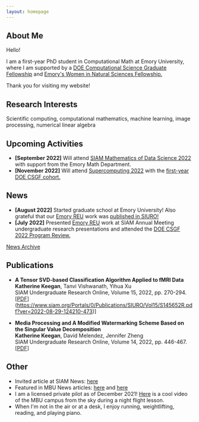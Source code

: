 ```yaml
---
layout: homepage
---
```


## About Me

Hello!

I am a first-year PhD student in Computational Math at Emory University, where I am supported by a [DOE Computational Science Graduate Fellowship](https://www.krellinst.org/csgf/) and [Emory's Women in Natural Sciences Fellowship.](https://www.gs.emory.edu/admissions/finance_overview.html#:~:text=The%20Women%20in%20Natural%20Sciences,have%20demonstrated%20outstanding%20academic%20achievement.)

Thank you for visiting my website!

## Research Interests

Scientific computing, computational mathematics, machine learning, image processing, numerical linear algebra

## Upcoming Activities

- **[September 2022]** Will attend [SIAM Mathematics of Data Science 2022](https://www.siam.org/conferences/cm/conference/mds22) with support from the Emory Math Department. 
- **[November 2022]** Will attend [Supercomputing 2022](https://sc22.supercomputing.org/) with the [first-year DOE CSGF cohort.](https://www.krellinst.org/csgf/about-doe-csgf/news-events/2022-incoming-class)

## News
- **[August 2022]** Started graduate school at Emory University! Also grateful that our [Emory REU](http://www.mathcs.emory.edu/site/scicomp/REURET/) work was [published in SIURO!](https://www.siam.org/Portals/0/Publications/SIURO/Vol15/S145652R.pdf?ver=2022-08-29-124210-473)
- **[July 2022]** Presented [Emory REU](http://www.mathcs.emory.edu/site/scicomp/REURET/) work at SIAM Annual Meeting undergraduate research presentations and attended the [DOE CSGF 2022 Program Review.](https://www.krellinst.org/csgf/conf/2022)

[News Archive](news.md)


## Publications

- **A Tensor SVD-based Classification Algorithm Applied to fMRI Data**
  <br>
  **Katherine Keegan**, Tanvi Vishwanath, Yihua Xu
  <br>
  SIAM Undergraduate Research Online, Volume 15, 2022, pp. 270-294.
  <br>
  [[PDF](https://arxiv.org/abs/2111.00587)](https://www.siam.org/Portals/0/Publications/SIURO/Vol15/S145652R.pdf?ver=2022-08-29-124210-473)] 

- **Media Processing and A Modified Watermarking Scheme Based on the Singular Value Decomposition**
  <br>
  **Katherine Keegan**, David Melendez, Jennifer Zheng
  <br>
  SIAM Undergraduate Research Online, Volume 14, 2022, pp. 446-467.
  <br>
  [[PDF](https://www.siam.org/Portals/0/Documents/S141166PDF.pdf?ver=2021-09-23-070730-093)] 
  
## Other

- Invited article at SIAM News: [here](https://sinews.siam.org/Details-Page/a-modified-watermarking-scheme-based-on-the-singular-value-decomposition)
- Featured in MBU News articles: [here](https://marybaldwin.edu/news/2021/12/17/program-for-the-exceptionally-gifted-standout-katie-keegan-22-wins-national-attention/) and [here](https://marybaldwin.edu/news/2022/04/29/senior-wins-prestigious-doctoral-research-fellowship/)
- I am a licensed private pilot as of December 2021! [Here](https://youtu.be/YhEA6PkSirU) is a cool video of the MBU campus from the sky during a night flight lesson. 
- When I'm not in the air or at a desk, I enjoy running, weightlifting, reading, and playing piano.
